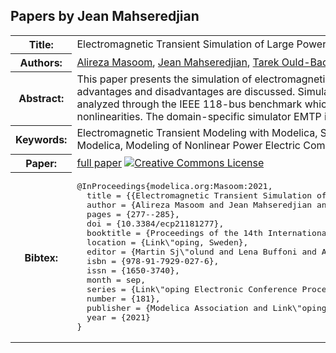 ## Papers by Jean Mahseredjian
<table><tr><th>Title:</th>
<td>Electromagnetic Transient Simulation of Large Power Networks with Modelica</td>
</tr>
<tr><th>Authors:</th>
<td>
<a href="/proceedings/authors/AlirezaMasoom">Alireza Masoom</a>, <a href="/proceedings/authors/JeanMahseredjian">Jean Mahseredjian</a>, <a href="/proceedings/authors/TarekOuld-Bachir">Tarek Ould-Bachir</a> and <a href="/proceedings/authors/AdrienGuironnet">Adrien Guironnet</a></td>
</tr>
<tr><th>Abstract:</th>
<td>This paper presents the simulation of electromagnetic transients (EMTs) with Modelica. The advantages and disadvantages are discussed. Simulation performance and accuracy are analyzed through the IEEE 118-bus benchmark which includes detailed models with nonlinearities. The domain-specific simulator EMTP is used for validations and comparisons.</td></tr>
<tr><th>Keywords:</th>
<td>Electromagnetic Transient Modeling with Modelica, Simulation of Large Power Networks with Modelica, Modeling of Nonlinear Power Electric Components</td></tr>
<tr><th>Paper:</th>
<td><a href="https://doi.org/10.3384/ecp21181277">full paper</a> <a rel="license" href="http://creativecommons.org/licenses/by/4.0/"><img alt="Creative Commons License" style="border-width:0" src="https://i.creativecommons.org/l/by/4.0/88x31.png" /></a></td>
</tr>
<tr><th>Bibtex:</th>
<td><pre>
@InProceedings{modelica.org:Masoom:2021,
  title = {{Electromagnetic Transient Simulation of Large Power Networks with Modelica}},
  author = {Alireza Masoom and Jean Mahseredjian and Tarek Ould-Bachir and Adrien Guironnet},
  pages = {277--285},
  doi = {10.3384/ecp21181277},
  booktitle = {Proceedings of the 14th International Modelica Conference},
  location = {Link\&quot;oping, Sweden},
  editor = {Martin Sj\&quot;olund and Lena Buffoni and Adrian Pop and Lennart Ochel},
  isbn = {978-91-7929-027-6},
  issn = {1650-3740},
  month = sep,
  series = {Link\&quot;oping Electronic Conference Proceedings},
  number = {181},
  publisher = {Modelica Association and Link\&quot;oping University Electronic Press},
  year = {2021}
}
</pre></td></tr>
</table><br>
